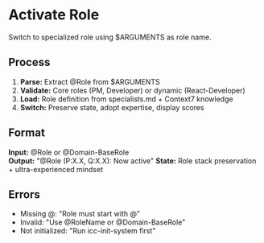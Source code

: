 # Activate Role

Switch to specialized role using $ARGUMENTS as role name.

## Process
1. **Parse:** Extract @Role from $ARGUMENTS
2. **Validate:** Core roles (PM, Developer) or dynamic (React-Developer)
3. **Load:** Role definition from specialists.md + Context7 knowledge
4. **Switch:** Preserve state, adopt expertise, display scores

## Format
**Input:** @Role or @Domain-BaseRole  
**Output:** "@Role (P:X.X, Q:X.X): Now active"
**State:** Role stack preservation + ultra-experienced mindset

## Errors
- Missing @: "Role must start with @"
- Invalid: "Use @RoleName or @Domain-BaseRole"
- Not initialized: "Run icc-init-system first"